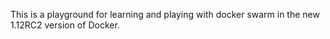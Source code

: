 This is a playground for learning and playing with docker swarm in the new 1.12RC2 version of Docker.
